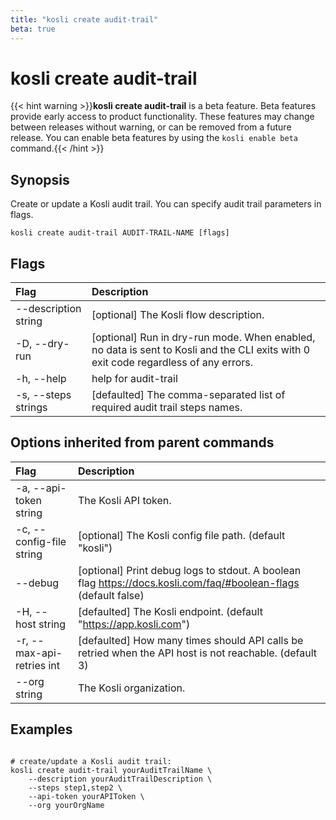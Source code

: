 ```yaml
---
title: "kosli create audit-trail"
beta: true
---
```


# kosli create audit-trail

{{< hint warning >}}**kosli create audit-trail** is a beta feature. 
Beta features provide early access to product functionality. These features may change between releases without warning, or can be removed from a future release.
You can enable beta features by using the `kosli enable beta` command.{{< /hint >}}
## Synopsis

Create or update a Kosli audit trail.
You can specify audit trail parameters in flags.

```shell
kosli create audit-trail AUDIT-TRAIL-NAME [flags]
```

## Flags
| Flag | Description |
| :--- | :--- |
|        --description string  |  [optional] The Kosli flow description.  |
|    -D, --dry-run  |  [optional] Run in dry-run mode. When enabled, no data is sent to Kosli and the CLI exits with 0 exit code regardless of any errors.  |
|    -h, --help  |  help for audit-trail  |
|    -s, --steps strings  |  [defaulted] The comma-separated list of required audit trail steps names.  |


## Options inherited from parent commands
| Flag | Description |
| :--- | :--- |
|    -a, --api-token string  |  The Kosli API token.  |
|    -c, --config-file string  |  [optional] The Kosli config file path. (default "kosli")  |
|        --debug  |  [optional] Print debug logs to stdout. A boolean flag https://docs.kosli.com/faq/#boolean-flags (default false)  |
|    -H, --host string  |  [defaulted] The Kosli endpoint. (default "https://app.kosli.com")  |
|    -r, --max-api-retries int  |  [defaulted] How many times should API calls be retried when the API host is not reachable. (default 3)  |
|        --org string  |  The Kosli organization.  |


## Examples

```shell

# create/update a Kosli audit trail:
kosli create audit-trail yourAuditTrailName \
	--description yourAuditTrailDescription \
	--steps step1,step2 \
	--api-token yourAPIToken \
	--org yourOrgName

```

